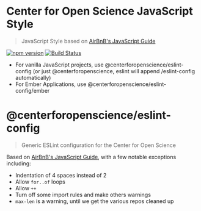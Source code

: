 # Center for Open Science JavaScript Style

> JavaScript Style based on [AirBnB's JavaScript Guide](https://github.com/airbnb/javascript)

[![npm version](https://badge.fury.io/js/%40centerforopenscience%2Feslint-config.svg)](https://badge.fury.io/js/%40centerforopenscience%2Feslint-config)
[![Build Status](https://travis-ci.org/CenterForOpenScience/javascript.svg?branch=master)](https://travis-ci.org/CenterForOpenScience/javascript)

* For vanilla JavaScript projects, use @centerforopenscience/eslint-config (or just @centerforopenscience, eslint will append /eslint-config automatically)
* For Ember Applications, use @centerforopenscience/eslint-config/ember

# @centerforopenscience/eslint-config

> Generic ESLint configuration for the Center for Open Science

Based on [AirBnB's JavaScript Guide](https://github.com/airbnb/javascript), with a few notable exceptions including:

* Indentation of 4 spaces instead of 2
* Allow `for..of` loops
* Allow `++`
* Turn off some import rules and make others warnings
* `max-len` is a warning, until we get the various repos cleaned up
